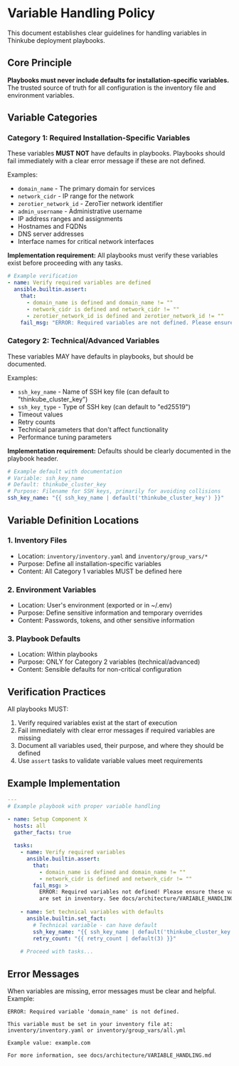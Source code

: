 # Variable Handling Policy

This document establishes clear guidelines for handling variables in Thinkube deployment playbooks.

## Core Principle

**Playbooks must never include defaults for installation-specific variables.** The trusted source of truth for all configuration is the inventory file and environment variables.

## Variable Categories

### Category 1: Required Installation-Specific Variables

These variables **MUST NOT** have defaults in playbooks. Playbooks should fail immediately with a clear error message if these are not defined.

Examples:
- `domain_name` - The primary domain for services
- `network_cidr` - IP range for the network
- `zerotier_network_id` - ZeroTier network identifier
- `admin_username` - Administrative username
- IP address ranges and assignments
- Hostnames and FQDNs
- DNS server addresses
- Interface names for critical network interfaces

**Implementation requirement:** All playbooks must verify these variables exist before proceeding with any tasks.

```yaml
# Example verification
- name: Verify required variables are defined
  ansible.builtin.assert:
    that:
      - domain_name is defined and domain_name != ""
      - network_cidr is defined and network_cidr != ""
      - zerotier_network_id is defined and zerotier_network_id != ""
    fail_msg: "ERROR: Required variables are not defined. Please ensure all required variables are set in inventory."
```

### Category 2: Technical/Advanced Variables

These variables MAY have defaults in playbooks, but should be documented.

Examples:
- `ssh_key_name` - Name of SSH key file (can default to "thinkube_cluster_key")
- `ssh_key_type` - Type of SSH key (can default to "ed25519")
- Timeout values
- Retry counts
- Technical parameters that don't affect functionality
- Performance tuning parameters

**Implementation requirement:** Defaults should be clearly documented in the playbook header.

```yaml
# Example default with documentation
# Variable: ssh_key_name
# Default: thinkube_cluster_key
# Purpose: Filename for SSH keys, primarily for avoiding collisions
ssh_key_name: "{{ ssh_key_name | default('thinkube_cluster_key') }}"
```

## Variable Definition Locations

### 1. Inventory Files
- Location: `inventory/inventory.yaml` and `inventory/group_vars/*`
- Purpose: Define all installation-specific variables
- Content: All Category 1 variables MUST be defined here

### 2. Environment Variables
- Location: User's environment (exported or in ~/.env)
- Purpose: Define sensitive information and temporary overrides
- Content: Passwords, tokens, and other sensitive information

### 3. Playbook Defaults
- Location: Within playbooks
- Purpose: ONLY for Category 2 variables (technical/advanced)
- Content: Sensible defaults for non-critical configuration

## Verification Practices

All playbooks MUST:

1. Verify required variables exist at the start of execution
2. Fail immediately with clear error messages if required variables are missing
3. Document all variables used, their purpose, and where they should be defined
4. Use `assert` tasks to validate variable values meet requirements

## Example Implementation

```yaml
---
# Example playbook with proper variable handling

- name: Setup Component X
  hosts: all
  gather_facts: true
  
  tasks:
    - name: Verify required variables
      ansible.builtin.assert:
        that:
          - domain_name is defined and domain_name != ""
          - network_cidr is defined and network_cidr != ""
        fail_msg: >
          ERROR: Required variables not defined! Please ensure these variables 
          are set in inventory. See docs/architecture/VARIABLE_HANDLING.md for details.
    
    - name: Set technical variables with defaults
      ansible.builtin.set_fact:
        # Technical variable - can have default
        ssh_key_name: "{{ ssh_key_name | default('thinkube_cluster_key') }}"
        retry_count: "{{ retry_count | default(3) }}"
      
    # Proceed with tasks...
```

## Error Messages

When variables are missing, error messages must be clear and helpful. Example:

```
ERROR: Required variable 'domain_name' is not defined.

This variable must be set in your inventory file at:
inventory/inventory.yaml or inventory/group_vars/all.yml

Example value: example.com

For more information, see docs/architecture/VARIABLE_HANDLING.md
```